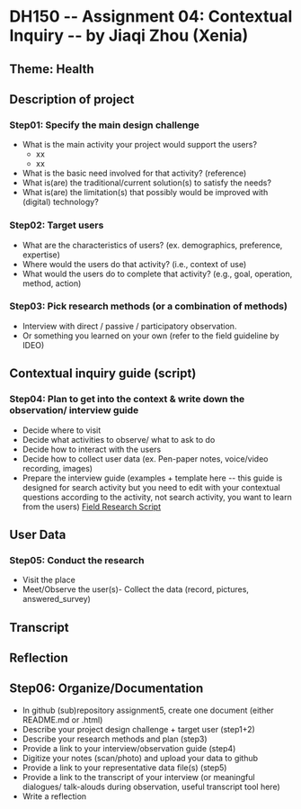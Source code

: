 # DH150 -- Assignment 04: Contextual Inquiry -- by Jiaqi Zhou (Xenia)
## Theme: Health

## Description of project
### Step01: Specify the main design challenge 

- What is the main activity your project would support the users?
  - xx
  - xx
- What is the basic need involved for that activity? (reference)
- What is(are) the traditional/current solution(s) to satisfy the needs?
- What is(are) the limitation(s) that possibly would be improved with (digital) technology?




### Step02: Target users 

- What are the characteristics of users? (ex. demographics, preference, expertise) 
- Where would the users do that activity? (i.e., context of use)
- What would the users do to complete that activity? (e.g., goal, operation, method, action)


### Step03: Pick research methods (or a combination of methods) 

- Interview with direct / passive / participatory observation.
- Or something you learned on your own (refer to the field guideline by IDEO)


## Contextual inquiry guide (script)
### Step04: Plan to get into the context & write down the observation/ interview guide 

- Decide where to visit
- Decide what activities to observe/ what to ask to do
- Decide how to interact with the users 
- Decide how to collect user data (ex. Pen-paper notes, voice/video recording, images)
- Prepare the interview guide (examples + template here -- this guide is designed for search activity but you need to edit with your contextual questions according to the activity, not search activity, you want to learn from the users)
<a href="https://docs.google.com/document/d/1p20hTM45mRYqq4EtCYcQUUOlc9J3nF6b4nxR2xI4s9k/edit#">Field Research Script</a>

## User Data 
### Step05: Conduct the research

- Visit the place
- Meet/Observe the user(s)- Collect the data (record, pictures, answered_survey)


## Transcript


## Reflection
## Step06: Organize/Documentation

- In github (sub)repository assignment5, create one document (either README.md or .html)
- Describe your project design challenge + target user (step1+2)
- Describe your research methods and plan (step3)
- Provide a link to your interview/observation guide (step4) 
- Digitize your notes (scan/photo) and upload your data to github
- Provide a link to your representative data file(s) (step5)
- Provide a link to the transcript of your interview (or meaningful dialogues/ talk-alouds during observation, useful transcript tool here) 
- Write a reflection

